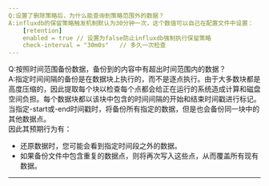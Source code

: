 ```yaml
---
Q:设置了删除策略后，为什么能查询到策略范围外的数据？  
A:influxdb的保留策略触发机制默认为30分钟一次，这个数值可以自己在配置文件中设置：  
    [retention]  
    enabled = true // 设置为false防止influxdb强制执行保留策略
    check-interval = "30m0s"   // 多久一次检查 
--- 
```

Q:按照时间范围备份数据，备份到的内容中有超出时间范围内的数据？  
A:指定时间间隔的备份是在数据块上执行的，而不是逐点执行。由于大多数块都是高度压缩的，因此提取每个块以检查每个点都会给正在运行的系统造成计算和磁盘空间负担。每个数据块都以该块中包含的时间间隔的开始和结束时间戳进行标记。当指定-start或-end时间戳时，将备份所有指定的数据，但是也会备份同一块中的其他数据点。  
  因此其预期行为有：
  + 还原数据时，您可能会看到指定时间段之外的数据。
  + 如果备份文件中包含重复的数据点，则将再次写入这些点，从而覆盖所有现有数据。
---

    